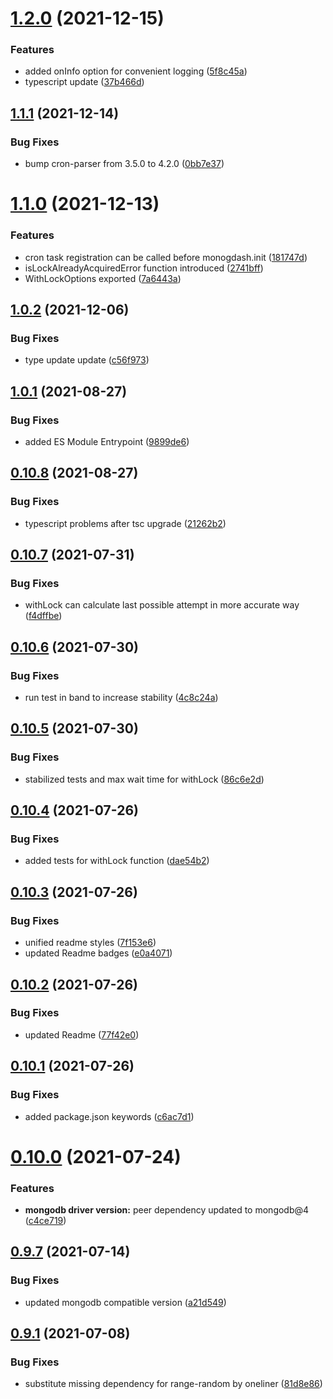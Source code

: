 # [1.2.0](https://github.com/VaclavObornik/mongodash/compare/v1.1.1...v1.2.0) (2021-12-15)


### Features

* added onInfo option for convenient logging ([5f8c45a](https://github.com/VaclavObornik/mongodash/commit/5f8c45afcfbabb824310573d99231d42480a4ff5))
* typescript update ([37b466d](https://github.com/VaclavObornik/mongodash/commit/37b466db1f90d88d9f6f5aa40a616a26fb51a2ee))

## [1.1.1](https://github.com/VaclavObornik/mongodash/compare/v1.1.0...v1.1.1) (2021-12-14)


### Bug Fixes

* bump cron-parser from 3.5.0 to 4.2.0 ([0bb7e37](https://github.com/VaclavObornik/mongodash/commit/0bb7e37042d61c39e2d1287b9c4d6543b3f3827b))

# [1.1.0](https://github.com/VaclavObornik/mongodash/compare/v1.0.2...v1.1.0) (2021-12-13)


### Features

* cron task registration can be called before monogdash.init ([181747d](https://github.com/VaclavObornik/mongodash/commit/181747ddd7a1dbba7671561bc3e49ae0eddb3ee0))
* isLockAlreadyAcquiredError function introduced ([2741bff](https://github.com/VaclavObornik/mongodash/commit/2741bffbfcc7858175fbff8ea62ffb0f42af4a86))
* WithLockOptions exported ([7a6443a](https://github.com/VaclavObornik/mongodash/commit/7a6443a568bffa60fff852bf1c072938bdf20481))

## [1.0.2](https://github.com/VaclavObornik/mongodash/compare/v1.0.1...v1.0.2) (2021-12-06)


### Bug Fixes

* type update update ([c56f973](https://github.com/VaclavObornik/mongodash/commit/c56f97325131b011aa7d0e7f1b95bf5ce3dbf527))

## [1.0.1](https://github.com/VaclavObornik/mongodash/compare/v1.0.0...v1.0.1) (2021-08-27)


### Bug Fixes

* added ES Module Entrypoint ([9899de6](https://github.com/VaclavObornik/mongodash/commit/9899de6d3a93b2de915a33f9fc05ec1c2f68b1a6))

## [0.10.8](https://github.com/VaclavObornik/mongodash/compare/v0.10.7...v0.10.8) (2021-08-27)


### Bug Fixes

* typescript problems after tsc upgrade ([21262b2](https://github.com/VaclavObornik/mongodash/commit/21262b2ec1160914e8796d595c461beea828b58e))

## [0.10.7](https://github.com/VaclavObornik/mongodash/compare/v0.10.6...v0.10.7) (2021-07-31)


### Bug Fixes

* withLock can calculate last possible attempt in more accurate way ([f4dffbe](https://github.com/VaclavObornik/mongodash/commit/f4dffbe5521b0b834ddc2a4af975caa31f2ae127))

## [0.10.6](https://github.com/VaclavObornik/mongodash/compare/v0.10.5...v0.10.6) (2021-07-30)


### Bug Fixes

* run test in band to increase stability ([4c8c24a](https://github.com/VaclavObornik/mongodash/commit/4c8c24a0ab33fcc19e5c9e08ce5892dff3630980))

## [0.10.5](https://github.com/VaclavObornik/mongodash/compare/v0.10.4...v0.10.5) (2021-07-30)


### Bug Fixes

* stabilized tests and max wait time for withLock ([86c6e2d](https://github.com/VaclavObornik/mongodash/commit/86c6e2d27d153c609586731776cc5a0a8ae37d81))

## [0.10.4](https://github.com/VaclavObornik/mongodash/compare/v0.10.3...v0.10.4) (2021-07-26)


### Bug Fixes

* added tests for withLock function ([dae54b2](https://github.com/VaclavObornik/mongodash/commit/dae54b23e9a2d4ad5277b8fb43ede1c586526b40))

## [0.10.3](https://github.com/VaclavObornik/mongodash/compare/v0.10.2...v0.10.3) (2021-07-26)


### Bug Fixes

* unified readme styles ([7f153e6](https://github.com/VaclavObornik/mongodash/commit/7f153e6f09d791296793991dcfdbfab0a7d10277))
* updated Readme badges ([e0a4071](https://github.com/VaclavObornik/mongodash/commit/e0a4071cfb1f5a358bfd710bd82dc348b2ee72fa))

## [0.10.2](https://github.com/VaclavObornik/mongodash/compare/v0.10.1...v0.10.2) (2021-07-26)


### Bug Fixes

* updated Readme ([77f42e0](https://github.com/VaclavObornik/mongodash/commit/77f42e04af577225394f6223a6efec1308d45997))

## [0.10.1](https://github.com/VaclavObornik/mongodash/compare/v0.10.0...v0.10.1) (2021-07-26)


### Bug Fixes

* added package.json keywords ([c6ac7d1](https://github.com/VaclavObornik/mongodash/commit/c6ac7d11a19b72dbb58d13135be058f4430522c7))

# [0.10.0](https://github.com/VaclavObornik/mongodash/compare/v0.9.7...v0.10.0) (2021-07-24)


### Features

* **mongodb driver version:** peer dependency updated to mongodb@4 ([c4ce719](https://github.com/VaclavObornik/mongodash/commit/c4ce7193b81b80f44eb2d1033c5ed8ad07004b36))

## [0.9.7](https://github.com/VaclavObornik/mongodash/compare/v0.9.6...v0.9.7) (2021-07-14)


### Bug Fixes

* updated mongodb compatible version ([a21d549](https://github.com/VaclavObornik/mongodash/commit/a21d549d24d69f9d93f8df4fc83c13ddf6d575d3))

## [0.9.1](https://github.com/VaclavObornik/mongodash/compare/v0.9.0...v0.9.1) (2021-07-08)


### Bug Fixes

* substitute missing dependency for range-random by oneliner ([81d8e86](https://github.com/VaclavObornik/mongodash/commit/81d8e861318fbdbcc5342ad23b11700baba11e7c))
